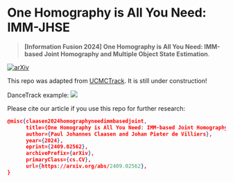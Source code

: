 # One Homography is All You Need: IMM-JHSE

> **[Information Fusion 2024] One Homography is All You Need: IMM-based Joint Homography and Multiple Object State Estimation**.

[![arXiv](https://img.shields.io/badge/arXiv-2312.08952-<COLOR>.svg)](https://arxiv.org/abs/2409.02562)

This repo was adapted from [UCMCTrack](https://github.com/corfyi/UCMCTrack). It is still under construction!

DanceTrack example:
![](dance_example.gif)

Please cite our article if you use this repo for further research:
```json
@misc{claasen2024homographyneedimmbasedjoint,
      title={One Homography is All You Need: IMM-based Joint Homography and Multiple Object State Estimation}, 
      author={Paul Johannes Claasen and Johan Pieter de Villiers},
      year={2024},
      eprint={2409.02562},
      archivePrefix={arXiv},
      primaryClass={cs.CV},
      url={https://arxiv.org/abs/2409.02562}, 
}
```
